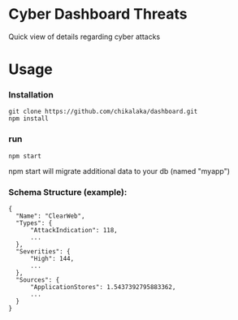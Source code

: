 # Cyber Dashboard Threats
Quick view of details regarding cyber attacks

# Usage

### Installation

    git clone https://github.com/chikalaka/dashboard.git
    npm install

### run

    npm start

npm start will migrate additional data to your db (named "myapp")

### Schema Structure (example):
```
{
  "Name": "ClearWeb",
  "Types": {
      "AttackIndication": 118,
      ...
  },
  "Severities": {
      "High": 144,
      ...
  },
  "Sources": {
      "ApplicationStores": 1.5437392795883362,
      ...
  }
}
```
